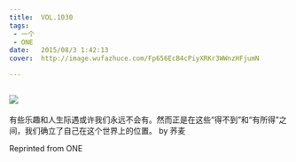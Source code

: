 ```yaml
---
title:	VOL.1030
tags:
 - 一个
 - ONE
date:	2015/08/3 1:42:13
cover:	http://image.wufazhuce.com/Fp656EcB4cPiyXRKr3WWnzHFjumN

---
```

![](http://image.wufazhuce.com/Fp656EcB4cPiyXRKr3WWnzHFjumN)
---

有些乐趣和人生际遇或许我们永远不会有。然而正是在这些“得不到”和“有所得”之间，我们确立了自己在这个世界上的位置。 by 荞麦
 
Reprinted from ONE
